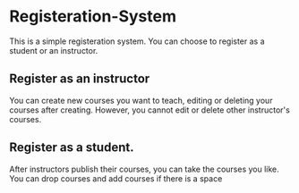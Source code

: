 # Registeration-System

This is a simple registeration system. 
You can choose to register as a student or an instructor.

## Register as an instructor

You can create new courses you want to teach, editing or deleting your courses after creating. However, you cannot edit or delete other instructor's courses. 

## Register as a student. 

After instructors publish their courses, you can take the courses you like.
You can drop courses and add courses if there is a space